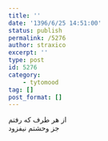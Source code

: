 ```yaml
---
title: ''
date: '1396/6/25 14:51:00'
status: publish
permalink: /5276
author: straxico
excerpt: ''
type: post
id: 5276
category:
    - tytomood
tag: []
post_format: []
---
```

از هر طرف که رفتم  
جز وحشتم نیفزود